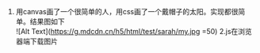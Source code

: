 1. 用canvas画了一个很简单的人，用css画了一个戴帽子的太阳。实现都很简单。结果图如下
</br>![Alt Text](https://g.mdcdn.cn/h5/html/test/sarah/my.jpg =50)
2.js在浏览器端下载图片
